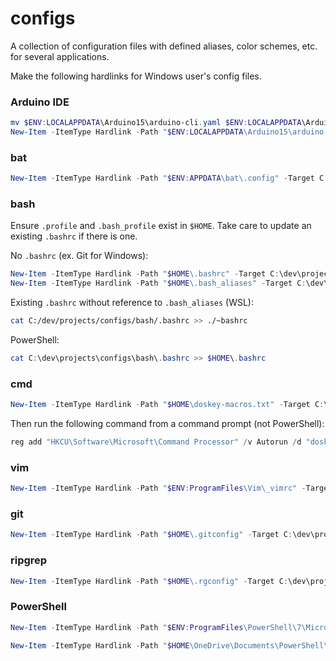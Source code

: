 # configs
A collection of configuration files with defined aliases, color schemes, etc. for several applications.

Make the following hardlinks for Windows user's config files.

### Arduino IDE
```powershell
mv $ENV:LOCALAPPDATA\Arduino15\arduino-cli.yaml $ENV:LOCALAPPDATA\Arduino15\arduino-cli.yaml.bak
New-Item -ItemType Hardlink -Path "$ENV:LOCALAPPDATA\Arduino15\arduino-cli.yaml" -Target C:\dev\projects\configs\ArduinoIDE\2.x\arduino-cli.yaml
```

### bat
```powershell
New-Item -ItemType Hardlink -Path "$ENV:APPDATA\bat\.config" -Target C:\dev\projects\configs\bat\.config
```

### bash
Ensure `.profile` and `.bash_profile` exist in `$HOME`.  Take care to update an existing `.bashrc` if
there is one.

No `.bashrc` (ex. Git for Windows):
```powershell
New-Item -ItemType Hardlink -Path "$HOME\.bashrc" -Target C:\dev\projects\configs\bash\.bashrc
New-Item -ItemType Hardlink -Path "$HOME\.bash_aliases" -Target C:\dev\projects\configs\bash\.bash_aliases
```
Existing `.bashrc` without reference to `.bash_aliases` (WSL):
```sh
cat C:/dev/projects/configs/bash/.bashrc >> ./~bashrc
```
PowerShell:
```powershell
cat C:\dev\projects\configs\bash\.bashrc >> $HOME\.bashrc
```

### cmd
```powershell
New-Item -ItemType Hardlink -Path "$HOME\doskey-macros.txt" -Target C:\dev\projects\configs\cmd\doskey-macros.txt
```
Then run the following command from a command prompt (not PowerShell):
```powershell
reg add "HKCU\Software\Microsoft\Command Processor" /v Autorun /d "doskey /macrofile=\"%HOME%\doskey-macros.txt\"" /f
```

### vim
```powershell
New-Item -ItemType Hardlink -Path "$ENV:ProgramFiles\Vim\_vimrc" -Target C:\dev\projects\configs\vim\_vimrc
```

### git
```powershell
New-Item -ItemType Hardlink -Path "$HOME\.gitconfig" -Target C:\dev\projects\configs\git\.gitconfig
```

### ripgrep
```powershell
New-Item -ItemType Hardlink -Path "$HOME\.rgconfig" -Target C:\dev\projects\configs\ripgrep\.rgconfig
```

### PowerShell
```powershell
New-Item -ItemType Hardlink -Path "$ENV:ProgramFiles\PowerShell\7\Microsoft.PowerShell_profile.ps1" -Target C:\dev\projects\configs\powershell\Microsoft.PowerShell_profile.ps1

New-Item -ItemType Hardlink -Path "$HOME\OneDrive\Documents\PowerShell\Microsoft.VSCode_profile.ps1" -Target C:\dev\projects\configs\powershell\Microsoft.VSCode_profile.ps1
```